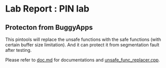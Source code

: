 # Lab Report : PIN lab

## Protecton from BuggyApps

This pintools will replace the unsafe functions with the safe functions (with certain buffer size limitation). And it can protect it from segmentation fault after testing.

Please refer to [doc.md](doc.md) for documentations and [unsafe_func_replacer.cpp](pintools/unsafe_func_replacer.cpp).



